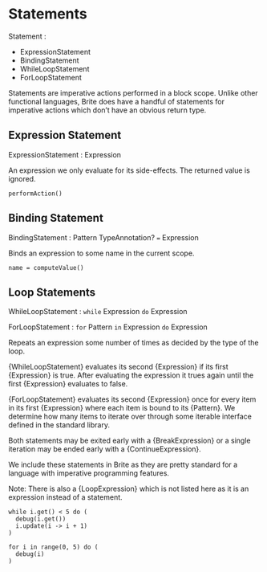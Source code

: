 # Statements

Statement :
  - ExpressionStatement
  - BindingStatement
  - WhileLoopStatement
  - ForLoopStatement

Statements are imperative actions performed in a block scope. Unlike other functional languages, Brite does have a handful of statements for imperative actions which don’t have an obvious return type.

## Expression Statement

ExpressionStatement : Expression

An expression we only evaluate for its side-effects. The returned value is ignored.

```ite example
performAction()
```

## Binding Statement

BindingStatement : Pattern TypeAnnotation? `=` Expression

Binds an expression to some name in the current scope.

```ite example
name = computeValue()
```

## Loop Statements

WhileLoopStatement : `while` Expression `do` Expression

ForLoopStatement : `for` Pattern `in` Expression `do` Expression

Repeats an expression some number of times as decided by the type of the loop.

{WhileLoopStatement} evaluates its second {Expression} if its first {Expression} is true. After evaluating the expression it trues again until the first {Expression} evaluates to false.

{ForLoopStatement} evaluates its second {Expression} once for every item in its first {Expression} where each item is bound to its {Pattern}. We determine how many items to iterate over through some iterable interface defined in the standard library.

Both statements may be exited early with a {BreakExpression} or a single iteration may be ended early with a {ContinueExpression}.

We include these statements in Brite as they are pretty standard for a language with imperative programming features.

Note: There is also a {LoopExpression} which is not listed here as it is an expression instead of a statement.

```ite example
while i.get() < 5 do (
  debug(i.get())
  i.update(i -> i + 1)
)

for i in range(0, 5) do (
  debug(i)
)
```
